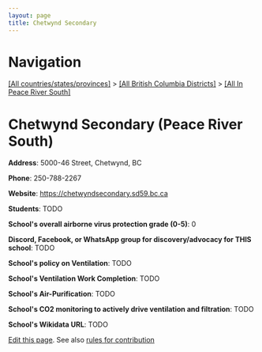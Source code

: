 ```yaml
---
layout: page
title: Chetwynd Secondary
---
```

# Navigation

[[All countries/states/provinces]](../../..) > [[All British Columbia Districts]](../..) > [[All In Peace River South]](..)

# Chetwynd Secondary (Peace River South)

**Address**: 5000-46 Street, Chetwynd, BC

**Phone**: 250-788-2267

**Website**: <https://chetwyndsecondary.sd59.bc.ca>

**Students**: TODO

**School's overall airborne virus protection grade (0-5)**: 0

**Discord, Facebook, or WhatsApp group for discovery/advocacy for THIS school**: TODO

**School's policy on Ventilation**: TODO

**School's Ventilation Work Completion**: TODO

**School's Air-Purification**: TODO

**School's CO2 monitoring to actively drive ventilation and filtration**: TODO

**School's Wikidata URL**: TODO


[Edit this page](https://github.com/ventilate-schools/BC/edit/main/./Peace_River_South/Chetwynd_Secondary.md). See also [rules for contribution](../../../contribution-rules/)